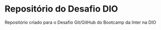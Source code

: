 # Repositório do Desafio DIO
Repositório criado para o Desafio Git/GitHub do Bootcamp da Inter na DIO
